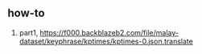 ## how-to

1. part1, https://f000.backblazeb2.com/file/malay-dataset/keyphrase/kptimes/kptimes-0.json.translate
